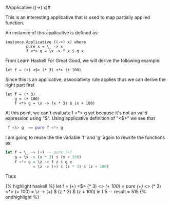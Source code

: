 #Applicative ((->) x)#

This is an interesting applicative that is used to map partially applied function.

An instance of this applicative is defined as:

```
instance Applicative ((->) x) where
         pure x = \_ -> x
         f <*> g = \x -> f x $ g x
```

From Learn Haskell For Great Good, we will derive the following example:

```
let f = (+) <$> (* 3) <*> (+ 100)
```

Since this is an applicative, associativity rule applies thus we can derive the right part first

```
let f = (* 3)
    g = (+ 100)
    f <*> g = \x -> (x * 3) $ (x + 100)
```

At this point, we can't evaluate f <*> g yet because it's not an valid expression using "$". Using applicative definition of "<$>" we see that

```Haskell
 f <$> g  == pure f <*> g
```

I am going to reuse the the variable 'f' and 'g' again to rewrite the
functions as:

```Haskell
let f = \_ -> (+) -- pure (+)
    g = \x -> (x * 3) $ (x + 100)
    f <*> g = \z -> f z $ g z
            = \z -> (+) $ (z * 3) $ (z + 100)
```

Thus

{% highlight haskell %}
let f = (+) <$> (* 3) <*> (+ 100)
      = pure (+) <*> (* 3) <*> (+ 100)
      = \z -> (+) $ (z * 3) $ (z + 100)
in f 5 -- result =  515
{% endhighlight %}
